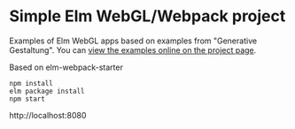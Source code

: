 # Simple Elm WebGL/Webpack project
Examples of Elm WebGL apps based on examples from "Generative Gestaltung". You can [view the examples online on the project page](https://tilmans.github.io/elm-webgl/).

Based on elm-webpack-starter

    npm install
    elm package install
    npm start
    
http://localhost:8080